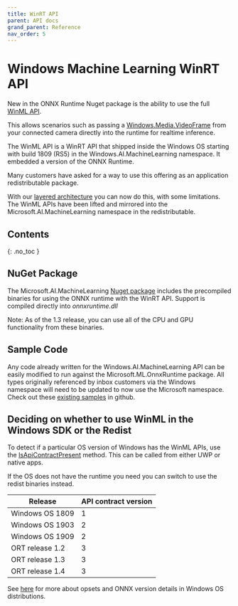 ```yaml
---
title: WinRT API
parent: API docs
grand_parent: Reference
nav_order: 5
---
```


# Windows Machine Learning WinRT API

New in the ONNX Runtime Nuget package is the ability to use the full [WinML API](https://docs.microsoft.com/en-us/windows/ai/windows-ml/api-reference).

This allows scenarios such as passing a [Windows.Media.VideoFrame](https://docs.microsoft.com/en-us/uwp/api/Windows.Media.VideoFrame) from your connected camera directly into the runtime for realtime inference.

The WinML API is a WinRT API that shipped inside the Windows OS starting with build 1809 (RS5) in the Windows.AI.MachineLearning namespace.   It embedded a version of the ONNX Runtime.

Many customers have asked for a way to use this offering as an application redistributable package.

With our [layered architecture](../../resources/high-level-design.md#the-onnx-runtime-and-windows-os-integration) you can now do this, with some limitations. The WinML APIs have been lifted and mirrored into the Microsoft.AI.MachineLearning namespace in the redistributable.

## Contents
{: .no_toc }

## NuGet Package

The Microsoft.AI.MachineLearning [Nuget package](https://www.nuget.org/packages/Microsoft.AI.MachineLearning/) includes the precompiled binaries for using the ONNX runtime with the WinRT API.   Support is compiled directly into *onnxruntime.dll*

Note: As of the 1.3 release, you can use all of the CPU and GPU functionality from these binaries.

## Sample Code

Any code already written for the Windows.AI.MachineLearning API can be easily modified to run against the Microsoft.ML.OnnxRuntime package. All types originally referenced by inbox customers via the Windows namespace will need to be updated to now use the Microsoft namespace. Check out these [existing samples](https://github.com/microsoft/Windows-Machine-Learning/tree/master/Samples/SqueezeNetObjectDetection/Desktop/cpp) in github.

## Deciding on whether to use WinML in the Windows SDK or the Redist
To detect if a particular OS version of Windows has the WinML APIs, use the [IsApiContractPresent](https://docs.microsoft.com/en-us/uwp/api/windows.foundation.metadata.apiinformation.isapicontractpresent) method.  This can be called from either UWP or native apps.

If the OS does not have the runtime you need you can switch to use the redist binaries instead.

|Release|API contract version|
|--|--|
|Windows OS 1809| 1|
|Windows OS 1903| 2|
|Windows OS 1909| 2|
|ORT release 1.2| 3|
|ORT release 1.3| 3|
|ORT release 1.4| 3|

See [here](https://docs.microsoft.com/en-us/windows/ai/windows-ml/onnx-versions) for more about opsets and ONNX version details in Windows OS distributions.
